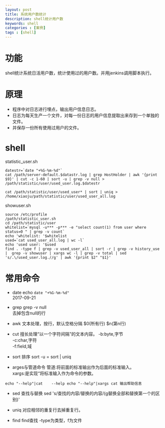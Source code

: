 ```yaml
---
layout: post
title: 系统用户数统计
description: shell统计用户数
keywords: shell
categories : [案例]
tags : [shell]
---
```



# 功能

shell统计系统日活用户数，统计使用过的用户数。并用jenkins调用脚本执行。

# 原理

- 程序中对日志进行埋点，输出用户信息日志。
- 日志为每天生产一个文件，对每一份日志的用户信息提取出来存到一个单独的文件。
- 并保存一份所有使用过用户的文件。

# shell


statistic_user.sh

```
datestr=`date "+%G-%m-%d"`
cat /path/server-default.$datastr.log | grep HostHolder | awk '{print $9}' | cut -c 1-60 | sort -u | grep -v null > /path/statistic/user/used_user.log.$datestr

cat /path/statistic/user/used_user* | sort | uniq > /home/xiaoju/path/statistic/user/used_user_all.log

```

showuser.sh

```
source /etc/profile
/path/statistic_user.sh
cd /path/statistic/user
whitelist=`mysql -u*** -p*** -e "select count(1) from user where status=0 " | grep -v count`
echo 'whitelist: '$whitelist
used=`cat used_user_all.log | wc -l`
echo 'used user: '$used
find . -type f | grep -v used_user_all | sort -r | grep -v history_use |  grep -v showuser | xargs wc -l | grep -v total | sed 's/.\/used_user.log.//g' | awk '{print $2" "$1}'

```

# 常用命令

- date
echo `date "+%G-%m-%d"`   
2017-09-21

- grep
grep -v null  
去掉包含null的行

- awk
文本处理，按行，默认空格分隔 $0(所有行) $n(第n行)

- cut 
擅长处理“以一个字符间隔”的文本内容。
-b:byte,字节  
-c:char,字符  
-f:field,域  

- sort
排序 sort -u = sort | uniq

- arges与管道命令
管道:将前面的标准输出作为后面的标准输入。  
xargs:是实现“将标准输入作为命令的参数。  

``
echo "--help"|cat   
--help
echo "--help"|xargs cat
输出帮助信息
``

- sed
查找与替换 sed 's/查找的内容/替换的内容/(g替换全部和替换第一个的区别)'

- uniq
对应相邻的重复行去掉重复行。

- find
find查找 -type为类型，f为文件

